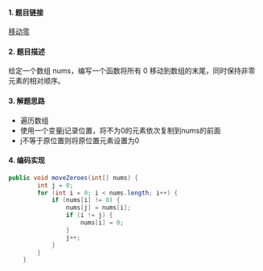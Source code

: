 

#### 1. 题目链接
[移动零](https://leetcode-cn.com/problems/move-zeroes/)

#### 2. 题目描述
给定一个数组 nums，编写一个函数将所有 0 移动到数组的末尾，同时保持非零元素的相对顺序。


#### 3. 解题思路
* 遍历数组
* 使用一个变量j记录位置，将不为0的元素依次复制到nums的前面
* j不等于原位置则将原位置元素设置为0

#### 4. 编码实现
``` java
public void moveZeroes(int[] nums) {
        int j = 0;
        for (int i = 0; i < nums.length; i++) {
            if (nums[i] != 0) {
                nums[j] = nums[i];
                if (i != j) {
                    nums[i] = 0;
                }
                j++;
            }
        }
    }
```
